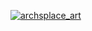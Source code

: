 [![archsplace_art](https://user-images.githubusercontent.com/30130006/231255552-20557a61-73d7-4461-af92-8948aa0da162.png)](https://www.archsplace.com)
